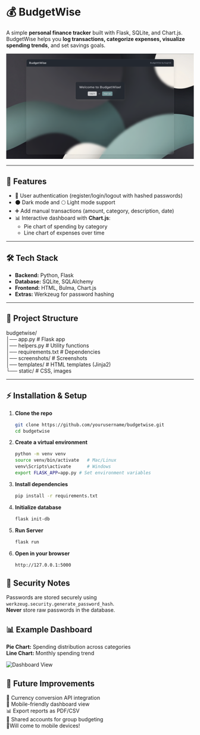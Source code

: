 # 💰 BudgetWise
A simple **personal finance tracker** built with Flask, SQLite, and Chart.js.  
BudgetWise helps you **log transactions, categorize expenses, visualize spending trends**, and set savings goals.  

![Welcome Page](screenshots/welcome.png)

---

## 🚀 Features
- 🔐 User authentication (register/login/logout with hashed passwords)  
- 🌑 Dark mode and 🌕 Light mode support
- ➕ Add manual transactions (amount, category, description, date)    
- 📊 Interactive dashboard with **Chart.js**:
  - Pie chart of spending by category  
  - Line chart of expenses over time
    

---

## 🛠️ Tech Stack
- **Backend:** Python, Flask  
- **Database:** SQLite, SQLAlchemy  
- **Frontend:** HTML, Bulma, Chart.js  
- **Extras:**  Werkzeug for password hashing  

---

## 📂 Project Structure
budgetwise/  
│── app.py # Flask app  
│── helpers.py # Utility functions  
│── requirements.txt # Dependencies    
│── screenshots/ # Screenshots    
│── templates/ # HTML templates (Jinja2)    
└── static/ # CSS, images  
  

---

## ⚡ Installation & Setup  
1. **Clone the repo**  
   ```bash
   git clone https://github.com/yourusername/budgetwise.git
   cd budgetwise
2. **Create a virtual environment**  
    ```bash
    python -m venv venv
    source venv/bin/activate   # Mac/Linux
    venv\Scripts\activate      # Windows 
    export FLASK_APP=app.py # Set environment variables
    ```
3. **Install dependencies**  
    ```bash
    pip install -r requirements.txt
    ```
4. **Initialize database**  
    ```bash
    flask init-db
    ```
5. **Run Server**  
    ```bash
    flask run
    ```
6. **Open in your browser** 
    ```
    http://127.0.0.1:5000
    ``` 
## 🔐 Security Notes  
Passwords are stored securely using `werkzeug.security.generate_password_hash`.  
**Never** store raw passwords in the database.
## 📊 Example Dashboard
**Pie Chart:** Spending distribution across categories  
**Line Chart:** Monthly spending trend  

![Dashboard View](screenshots/dashboard.png)

## 📝 Future Improvements
🔄 Currency conversion API integration  
📱 Mobile-friendly dashboard view  
📊 Export reports as PDF/CSV  
👥 Shared accounts for group budgeting  
📱Will come to mobile devices!
